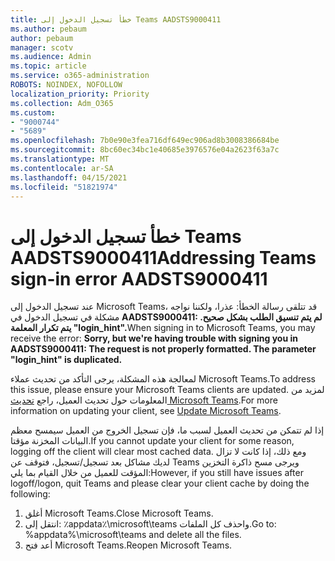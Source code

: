 ```yaml
---
title: خطأ تسجيل الدخول إلى Teams AADSTS9000411
ms.author: pebaum
author: pebaum
manager: scotv
ms.audience: Admin
ms.topic: article
ms.service: o365-administration
ROBOTS: NOINDEX, NOFOLLOW
localization_priority: Priority
ms.collection: Adm_O365
ms.custom:
- "9000744"
- "5689"
ms.openlocfilehash: 7b0e90e3fea716df649ec906ad8b3008386684be
ms.sourcegitcommit: 8bc60ec34bc1e40685e3976576e04a2623f63a7c
ms.translationtype: MT
ms.contentlocale: ar-SA
ms.lasthandoff: 04/15/2021
ms.locfileid: "51821974"
---
```

# <a name="addressing-teams-sign-in-error-aadsts9000411"></a><span data-ttu-id="e2441-102">خطأ تسجيل الدخول إلى Teams AADSTS9000411</span><span class="sxs-lookup"><span data-stu-id="e2441-102">Addressing Teams sign-in error AADSTS9000411</span></span>

<span data-ttu-id="e2441-103">عند تسجيل الدخول إلى Microsoft Teams، قد تتلقى رسالة الخطأ: عذرا، ولكننا نواجه مشكلة في تسجيل الدخول في **AADSTS9000411: لم يتم تنسيق الطلب بشكل صحيح. يتم تكرار المعلمة "login_hint".**</span><span class="sxs-lookup"><span data-stu-id="e2441-103">When signing in to Microsoft Teams, you may receive the error: **Sorry, but we're having trouble with signing you in AADSTS9000411: The request is not properly formatted. The parameter "login_hint" is duplicated.**</span></span>

<span data-ttu-id="e2441-104">لمعالجة هذه المشكلة، يرجى التأكد من تحديث عملاء Microsoft Teams.</span><span class="sxs-lookup"><span data-stu-id="e2441-104">To address this issue, please ensure your Microsoft Teams clients are updated.</span></span> <span data-ttu-id="e2441-105">لمزيد من المعلومات حول تحديث العميل، راجع [تحديث Microsoft Teams](https://support.office.com/article/Update-Microsoft-Teams-535a8e4b-45f0-4f6c-8b3d-91bca7a51db1).</span><span class="sxs-lookup"><span data-stu-id="e2441-105">For more information on updating your client, see [Update Microsoft Teams](https://support.office.com/article/Update-Microsoft-Teams-535a8e4b-45f0-4f6c-8b3d-91bca7a51db1).</span></span>

<span data-ttu-id="e2441-106">إذا لم تتمكن من تحديث العميل لسبب ما، فإن تسجيل الخروج من العميل سيمسح معظم البيانات المخزنة مؤقتا.</span><span class="sxs-lookup"><span data-stu-id="e2441-106">If you cannot update your client for some reason, logging off the client will clear most cached data.</span></span> <span data-ttu-id="e2441-107">ومع ذلك، إذا كانت لا تزال لديك مشاكل بعد تسجيل/تسجيل، فتوقف عن Teams ويرجى مسح ذاكرة التخزين المؤقت للعميل من خلال القيام بما يلي:</span><span class="sxs-lookup"><span data-stu-id="e2441-107">However, if you still have issues after logoff/logon, quit Teams and please clear your client cache by doing the following:</span></span>
1. <span data-ttu-id="e2441-108">أغلق Microsoft Teams.</span><span class="sxs-lookup"><span data-stu-id="e2441-108">Close Microsoft Teams.</span></span>
2. <span data-ttu-id="e2441-109">انتقل إلى: ٪appdata٪\microsoft\teams واحذف كل الملفات.</span><span class="sxs-lookup"><span data-stu-id="e2441-109">Go to: %appdata%\microsoft\teams and delete all the files.</span></span>
3. <span data-ttu-id="e2441-110">أعد فتح Microsoft Teams.</span><span class="sxs-lookup"><span data-stu-id="e2441-110">Reopen Microsoft Teams.</span></span>
